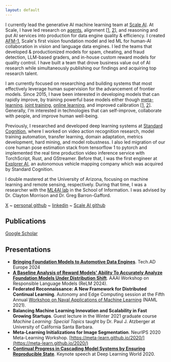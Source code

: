 ```yaml
---
layout: default
---
```


I currently lead the generative AI machine learning team at [Scale AI](https://scale.com/). At Scale, I have led research on [agents](https://x.com/SeanHendryx/status/1836853180967031098), alignment [[1](https://x.com/SeanHendryx/status/1849522272824123686), [2](https://x.com/SeanHendryx/status/1854710361687310418)], and reasoning and put AI services into production for data engine quality & efficiency. I created [AFM-1](https://scale.com/blog/afm1), Scale's first vision foundation model and led ML for human-AI collaboration in vision and language data engines. I led the teams that developed & productionized models for spam, cheating, and fraud detection, LLM-based graders, and in-house custom reward models for quality control. I have built a team that drove business value out of AI research while simultaneously publishing our findings and acquiring top research talent.

I am currently focused on researching and building systems that most effectively leverage human supervision for the advancement of frontier models. Since 2015, I have been interested in developing models that can rapidly improve, by training powerful base models either though [meta-learning](https://meta-learn.github.io/2020/papers/44_paper.pdf), [joint training](https://scale.com/blog/afm1), [online learning](https://neurips2021workshopfl.github.io/NFFL-2021/papers/2021/Hendryx2021.pdf), and improved calibration [[1](https://arxiv.org/abs/2311.14743), [2](https://arxiv.org/abs/2401.12129)]. Generally, I'm interested in technologies that can self-improve, collaborate with people, and improve human well-being.

Previously, I researched and developed deep learning systems at [Standard Cognition](https://standard.ai/), where I worked on video action recognition research, model training automation, transfer learning, domain adaptation, metrics development, hard mining, and model robustness. I also led migration of our core human pose estimation stack from tensorflow 1 to pytorch and implemented the real time production video inference service with TorchScript, Rust, and GStreamer. Before that, I was the first engineer at [Explorer AI](https://www.crunchbase.com/organization/explorer-ai), an autonomous vehicle mapping company which was acquired by Standard Cognition.

I double mastered at the University of Arizona, focusing on machine learning and remote sensing, respectively. During that time, I was a researcher with the [ML4AI lab](https://ml4ai.github.io/) in the School of Information. I was advised by Dr. Clayton Morrison and Dr. Greg Barron-Gafford.

[//]: # "[Curriculum vitae](./assets/Sean_Hendryx_CV.pdf)"
[X](https://x.com/SeanHendryx) ~ [personal github](https://github.com/SMHendryx) ~ [linkedin](https://www.linkedin.com/in/sean-hendryx-43894056/) ~ [Scale AI github](https://github.com/hendryx-scale)



## Publications
[Google Scholar](https://scholar.google.com/citations?view_op=list_works&hl=en&hl=en&user=BFyfAV4AAAAJ&sortby=pubdate)

## Presentations
 - **[Bringing Foundation Models to Automotive Data Engines](https://www.autonomous-driving-berlin.com/)**. Tech.AD Europe 2024
 - **[A Baseline Analysis of Reward Models' Ability To Accurately Analyze Foundation Models Under Distribution Shift](https://sites.google.com/vectorinstitute.ai/relm2024/home?authuser=0)**. AAAI Workshop on Responsible Language Models (ReLM 2024).
 - **Federated Reconnaissance: A New Framework for Distributed Continual Learning**. Autonomy and Edge Computing session at the Fifth Annual [Workshop on Naval Applications of Machine Learning](https://sites.google.com/go.spawar.navy.mil/naml) (NAML 2021).
 - **Balancing Machine Learning Innovation and Scalability in Fast Growing Startups**. Guest lecture in the Winter 2021 graduate course *Machine Learning: Special Topics* taught by Dr. Paul J. Atzberger at University of California Santa Barbara.
 - **Meta-Learning Initializations for Image Segmentation**. NeurIPS 2020 Meta-Learning Workshop. [https://meta-learn.github.io/2020/](https://meta-learn.github.io/2020/)
 - **[Continual Progress in Cascading Model Systems by Ensuring Reproducible State](https://www.deeplearningworld.com/las-vegas/2020/agenda/#session78711)**. Keynote speech at Deep Learning World 2020.
